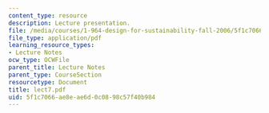 ```yaml
---
content_type: resource
description: Lecture presentation.
file: /media/courses/1-964-design-for-sustainability-fall-2006/5f1c7066ae8eae6d0c0898c57f40b984_lect7.pdf
file_type: application/pdf
learning_resource_types:
- Lecture Notes
ocw_type: OCWFile
parent_title: Lecture Notes
parent_type: CourseSection
resourcetype: Document
title: lect7.pdf
uid: 5f1c7066-ae8e-ae6d-0c08-98c57f40b984
---
```

